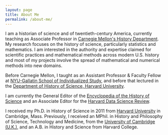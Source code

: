 ```yaml
---
layout: page
title: About Me
permalink: /about-me/
---
```


I am a historian of science and of twentieth-century America, currently teaching as Associate Professor in [Carnegie Mellon's History Department](http://www.history.cmu.edu/). My research focuses on the history of science, particularly statistics and mathematics. I am interested in the authority and expertise claimed for scientific practices and mathematical methods across modern U.S. history and most of my projects involve the spread of mathematical and numerical methods into new domains.

Before Carnegie Mellon, I taught as an Assistant Professor & Faculty Fellow at [NYU-Gallatin School of Individualized Study](https://gallatin.nyu.edu/), and before that lectured in the [Department of History of Science, Harvard University](http://histsci.fas.harvard.edu/).

I am currently the General Editor of the [Encyclopedia of the History of Science](https://lps.library.cmu.edu/ETHOS/) and an Associate Editor for the [Harvard Data Science Review](http://hdsr.mitpress.mit.edu/).

I received my Ph.D. in History of Science in 2011 from [Harvard University](http://www.harvard.edu/) in Cambridge, Mass. Previously, I received an MPhil. in History and Philosophy of Science, Technology and Medicine, from the [University of Cambridge (U.K.)](http://www.hps.cam.ac.uk/), and an A.B. in History and Science from Harvard College.
